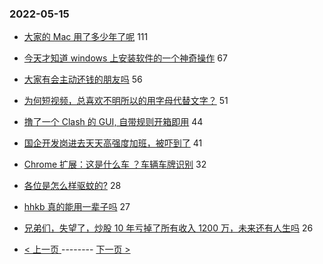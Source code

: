 ### 2022-05-15 
- [大家的 Mac 用了多少年了呢](https://www.v2ex.com/t/852850) 111
- [今天才知道 windows 上安装软件的一个神奇操作](https://www.v2ex.com/t/852875) 67
- [大家有会主动还钱的朋友吗](https://www.v2ex.com/t/852921) 56
- [为何短视频，总喜欢不明所以的用字母代替文字？](https://www.v2ex.com/t/852866) 51
- [撸了一个 Clash 的 GUI, 自带规则开箱即用](https://www.v2ex.com/t/852908) 44
- [国企开发岗进去天天高强度加班，被吓到了](https://www.v2ex.com/t/852956) 41
- [Chrome 扩展：这是什么车 ？车辆车牌识别](https://www.v2ex.com/t/852902) 32
- [各位是怎么样驱蚊的?](https://www.v2ex.com/t/852918) 28
- [hhkb 真的能用一辈子吗](https://www.v2ex.com/t/852950) 27
- [兄弟们，失望了，炒股 10 年亏掉了所有收入 1200 万，未来还有人生吗](https://www.v2ex.com/t/852971) 26 

- [ < 上一页 ](https://github.com/able8/v2ex-hot-record/blob/master/2022-05-14.md) -------- [ 下一页 > ](https://github.com/able8/v2ex-hot-record/blob/master/2022-05-16.md)